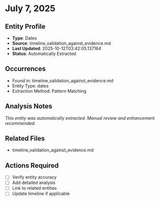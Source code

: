# July 7, 2025

## Entity Profile
- **Type**: Dates
- **Source**: timeline_validation_against_evidence.md
- **Last Updated**: 2025-10-12T03:42:05.137164
- **Status**: Automatically Extracted

## Occurrences
- Found in: timeline_validation_against_evidence.md
- Entity Type: dates
- Extraction Method: Pattern Matching

## Analysis Notes
*This entity was automatically extracted. Manual review and enhancement recommended.*

## Related Files
- timeline_validation_against_evidence.md

## Actions Required
- [ ] Verify entity accuracy
- [ ] Add detailed analysis
- [ ] Link to related entities
- [ ] Update timeline if applicable
